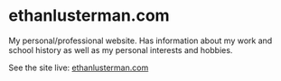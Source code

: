 ethanlusterman.com
================

My personal/professional website. Has information about my work and school history as well as my personal interests and hobbies.

See the site live: [ethanlusterman.com](http://ethanlusterman.com)

